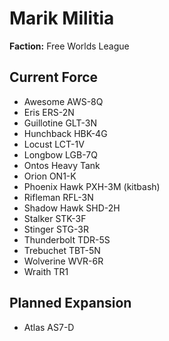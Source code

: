# Marik Militia
**Faction:** Free Worlds League
## Current Force
- Awesome AWS-8Q
- Eris ERS-2N
- Guillotine GLT-3N
- Hunchback HBK-4G
- Locust LCT-1V
- Longbow LGB-7Q
- Ontos Heavy Tank
- Orion ON1-K
- Phoenix Hawk PXH-3M (kitbash)
- Rifleman RFL-3N
- Shadow Hawk SHD-2H
- Stalker STK-3F
- Stinger STG-3R
- Thunderbolt TDR-5S
- Trebuchet TBT-5N
- Wolverine WVR-6R
- Wraith TR1
## Planned Expansion
- Atlas AS7-D
